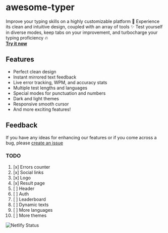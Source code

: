 # awesome-typer

Improve your typing skills on a highly customizable platform 🚀
Experience its clean and intuitive design, coupled with an array of tools ✨
Test yourself in diverse modes, keep tabs on your improvement, and turbocharge your typing proficiency 🔥  
**[Try it now](https://awesome-typer.netlify.app/)**

## Features

-  Perfect clean design
-  Instant mirrored text feedback
-  Live error tracking, WPM, and accuracy stats
-  Multiple test lengths and languages
-  Special modes for punctuation and numbers
-  Dark and light themes
-  Responsive smooth cursor
-  And more exciting features!

## Feedback

If you have any ideas for enhancing our features or if you come across a bug, please [create an issue](https://github.com/Varke/typer/issues)

### TODO

1. [x] Errors counter
2. [x] Social links
3. [x] Logo
4. [x] Result page
5. [ ] Header
6. [ ] Auth
7. [ ] Leaderboard
8. [ ] Dynamic texts
9. [ ] More languages
10. [ ] More themes

![Netlify Status](https://api.netlify.com/api/v1/badges/249b3ca0-1ac8-46cb-b9d3-2ca026f8e671/deploy-status)
